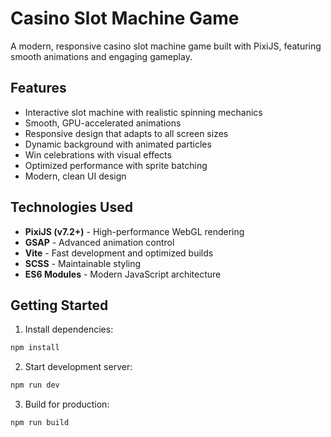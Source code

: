 # Casino Slot Machine Game

A modern, responsive casino slot machine game built with PixiJS, featuring smooth animations and engaging gameplay.

## Features

- Interactive slot machine with realistic spinning mechanics
- Smooth, GPU-accelerated animations
- Responsive design that adapts to all screen sizes
- Dynamic background with animated particles
- Win celebrations with visual effects
- Optimized performance with sprite batching
- Modern, clean UI design

## Technologies Used

- **PixiJS (v7.2+)** - High-performance WebGL rendering
- **GSAP** - Advanced animation control
- **Vite** - Fast development and optimized builds
- **SCSS** - Maintainable styling
- **ES6 Modules** - Modern JavaScript architecture

## Getting Started

1. Install dependencies:
```bash
npm install
```

2. Start development server:
```bash
npm run dev
```

3. Build for production:
```bash
npm run build
```

